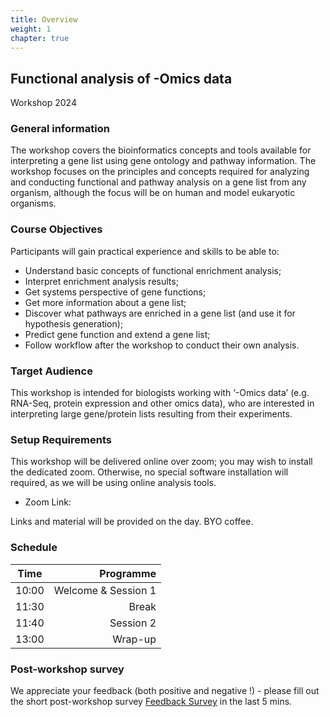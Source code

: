 ```yaml
---
title: Overview
weight: 1
chapter: true
---
```

## Functional analysis of -Omics data 
Workshop 2024

### General information

The workshop covers the bioinformatics concepts and tools available for interpreting a gene list using gene ontology and pathway information. The workshop focuses on the principles and concepts required for analyzing and conducting functional and pathway analysis on a gene list from any organism, although the focus will be on human and model eukaryotic organisms.

### Course Objectives

Participants will gain practical experience and skills to be able to:

- Understand basic concepts of functional enrichment analysis;
- Interpret enrichment analysis results;
- Get systems perspective of gene functions;
- Get more information about a gene list;
- Discover what pathways are enriched in a gene list (and use it for hypothesis generation);
- Predict gene function and extend a gene list;
- Follow workflow after the workshop to conduct their own analysis.

### Target Audience

This workshop is intended for biologists working with ‘-Omics data’ (e.g. RNA-Seq, protein expression and other omics data), who are interested in interpreting large gene/protein lists resulting from their experiments.

### Setup Requirements

This workshop will be delivered online over zoom; you may wish to install the dedicated zoom. Otherwise, no special software installation will required, as we will be using online analysis tools.  

 * Zoom Link: 


Links and material will be provided on the day. BYO coffee.


### Schedule

Time	|	Programme
-----------	| ------------------:
10:00	|	Welcome & Session 1
11:30	|	Break
11:40	|	Session 2
13:00	|	Wrap-up


### Post-workshop survey

We appreciate your feedback (both positive and negative !) - please fill out the short post-workshop survey [Feedback Survey](https://docs.google.com/forms/d/e/1FAIpQLSdmWreDIWjVsIR5g22jvcypH8ChFyMJ506HTAIoMIJYzjD-3Q/viewform) in the last 5 mins.


